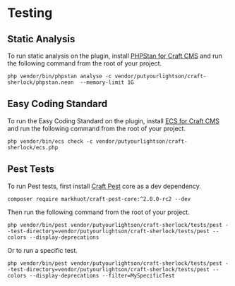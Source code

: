 # Testing

## Static Analysis

To run static analysis on the plugin, install [PHPStan for Craft CMS](https://github.com/craftcms/phpstan) and run the following command from the root of your project.

```shell
php vendor/bin/phpstan analyse -c vendor/putyourlightson/craft-sherlock/phpstan.neon  --memory-limit 1G
```

## Easy Coding Standard

To run the Easy Coding Standard on the plugin, install [ECS for Craft CMS](https://github.com/craftcms/ecs) and run the following command from the root of your project.

```shell
php vendor/bin/ecs check -c vendor/putyourlightson/craft-sherlock/ecs.php
```

## Pest Tests

To run Pest tests, first install [Craft Pest](https://craft-pest.com/) core as a dev dependency.

```shell
composer require markhuot/craft-pest-core:^2.0.0-rc2 --dev
```

Then run the following command from the root of your project.

```shell
php vendor/bin/pest vendor/putyourlightson/craft-sherlock/tests/pest --test-directory=vendor/putyourlightson/craft-sherlock/tests/pest --colors --display-deprecations
```

Or to run a specific test.

```shell
php vendor/bin/pest vendor/putyourlightson/craft-sherlock/tests/pest --test-directory=vendor/putyourlightson/craft-sherlock/tests/pest --colors --display-deprecations --filter=MySpecificTest
```
